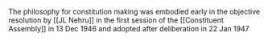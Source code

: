 The philosophy for constitution making was embodied early in the objective resolution by [[JL Nehru]] in the first session of the [[Constituent Assembly]] in 13 Dec 1946 and adopted after deliberation in 22 Jan 1947